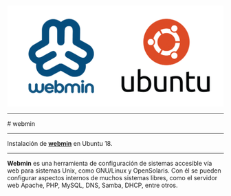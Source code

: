 <html>
<img src="https://github.com/midiam1/Webmin/blob/main/img/webmin.png"/>
<hr/>
<link href="css/estilos.css" rel="stylesheet" type="text/css">
# webmin<p><hr>
 Instalación de <strong><a href="https://www.webmin.com/" title="Ir a ..." target="_blank">webmin</a></strong> en <span class="Naranja">Ubuntu 18</span>.
<hr/>

<strong>Webmin</strong> es una herramienta de configuración de sistemas accesible vía web para sistemas Unix, como GNU/Linux y OpenSolaris. Con él se pueden configurar aspectos internos de muchos sistemas libres, como el servidor web Apache, PHP, MySQL, DNS, Samba, DHCP, entre otros.

</html>